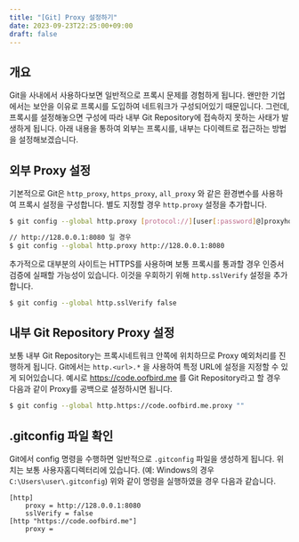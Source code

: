 ```yaml
---
title: "[Git] Proxy 설정하기"
date: 2023-09-23T22:25:00+09:00
draft: false
---
```


## 개요

Git을 사내에서 사용하다보면 일반적으로 프록시 문제를 경험하게 됩니다.
왠만한 기업에서는 보안을 이유로 프록시를 도입하여 네트워크가 구성되어있기 때문입니다.
그런데, 프록시를 설정해놓으면 구성에 따라 내부 Git Repository에 접속하지 못하는 사태가 발생하게 됩니다.
아래 내용을 통하여 외부는 프록시를, 내부는 다이렉트로 접근하는 방법을 설정해보겠습니다.

## 외부 Proxy 설정

기본적으로 Git은 `http_proxy`, `https_proxy`, `all_proxy` 와 같은 환경변수를 사용하여 프록시 설정을 구성합니다.
별도 지정할 경우 `http.proxy` 설정을 추가합니다.

```bash
$ git config --global http.proxy [protocol://][user[:password]@]proxyhost[:port]

// http://128.0.0.1:8080 일 경우
$ git config --global http.proxy http://128.0.0.1:8080
```

추가적으로 대부분의 사이트는 HTTPS를 사용하며 보통 프록시를 통과할 경우 인증서검증에 실패할 가능성이 있습니다.
이것을 우회하기 위해 `http.sslVerify` 설정을 추가합니다.

```bash
$ git config --global http.sslVerify false
```

## 내부 Git Repository Proxy 설정

보통 내부 Git Repository는 프록시네트워크 안쪽에 위치하므로 Proxy 예외처리를 진행하게 됩니다.
Git에서는 `http.<url>.*` 을 사용하여 특정 URL에 설정을 지정할 수 있게 되어있습니다.
예시로 https://code.oofbird.me 를 Git Repository라고 할 경우 다음과 같이 Proxy를 공백으로 설정하시면 됩니다.

```bash
$ git config --global http.https://code.oofbird.me.proxy ""
```

## .gitconfig 파일 확인

Git에서 config 명령을 수행하면 일반적으로 `.gitconfig` 파일을 생성하게 됩니다.
위치는 보통 사용자홈디렉터리에 있습니다. (예: Windows의 경우 `C:\Users\user\.gitconfig`)
위와 같이 명령을 실행하였을 경우 다음과 같습니다.

```
[http]
	proxy = http://128.0.0.1:8080
	sslVerify = false
[http "https://code.oofbird.me"]
	proxy =
```